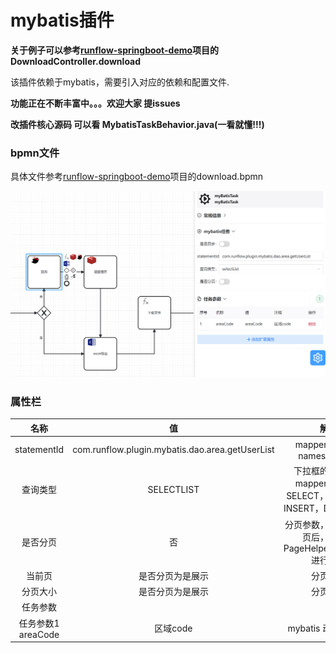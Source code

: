 # **mybatis插件**
**关于例子可以参考[runflow-springboot-demo](../../runflow-springboot-demo)项目的DownloadController.download**

该插件依赖于mybatis，需要引入对应的依赖和配置文件.



**功能正在不断丰富中。。。欢迎大家 提issues**

**改插件核心源码 可以看 MybatisTaskBehavior.java(一看就懂!!!)**

###  bpmn文件
具体文件参考[runflow-springboot-demo](../../runflow-springboot-demo)项目的download.bpmn


![img_1.png](img_1.png)

###  属性栏

| 名称 | 值     |解释 |
|:--------:| :-------------:| :-------------:|
| statementId | com.runflow.plugin.mybatis.dao.area.getUserList | mapper文件中的 namespace+id|
| 查询类型 | SELECTLIST |下拉框的属性对应mapper文件中的SELECT，UPDATE，INSERT，DELETE标签  |
| 是否分页 | 否 |分页参数，如果开启分页后，会调用 PageHelper.startPage 进行分页  |
| 当前页 |  是否分页为是展示| 分页参数 |
| 分页大小 | 是否分页为是展示 |分页参数  |
| 任务参数 |  |  |
| 任务参数1 areaCode | 区域code | mybatis 动态sql参数|